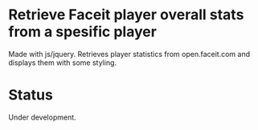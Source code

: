 # Retrieve Faceit player overall stats from a spesific player
Made with js/jquery.
Retrieves player statistics from open.faceit.com and displays them with some styling.

# Status
Under development.